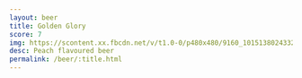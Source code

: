 ```yaml
---
layout: beer
title: Golden Glory
score: 7
img: https://scontent.xx.fbcdn.net/v/t1.0-0/p480x480/9160_10151380243323745_1001869256_n.jpg?oh=4ab0a1a5eb0256a07cac0dd3b0a844e3&oe=58C5E2AC
desc: Peach flavoured beer
permalink: /beer/:title.html
---
```

